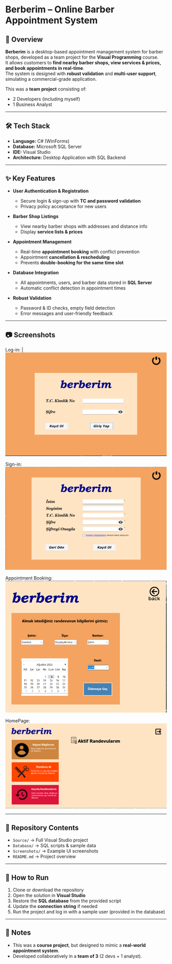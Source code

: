 # Berberim – Online Barber Appointment System

## 📌 Overview
**Berberim** is a desktop-based appointment management system for barber shops, developed as a team project for the **Visual Programming** course.  
It allows customers to **find nearby barber shops, view services & prices, and book appointments in real-time**.  
The system is designed with **robust validation** and **multi-user support**, simulating a commercial-grade application.

This was a **team project** consisting of:  
- 2 Developers (including myself)  
- 1 Business Analyst  

---

## 🛠 Tech Stack
- **Language:** C# (WinForms)  
- **Database:** Microsoft SQL Server  
- **IDE:** Visual Studio  
- **Architecture:** Desktop Application with SQL Backend

---

## ✨ Key Features
- **User Authentication & Registration**
  - Secure login & sign-up with **TC and password validation**
  - Privacy policy acceptance for new users

- **Barber Shop Listings**
  - View nearby barber shops with addresses and distance info
  - Display **service lists & prices**

- **Appointment Management**
  - Real-time **appointment booking** with conflict prevention  
  - Appointment **cancellation & rescheduling**  
  - Prevents **double-booking for the same time slot**

- **Database Integration**
  - All appointments, users, and barber data stored in **SQL Server**
  - Automatic conflict detection in appointment times

- **Robust Validation**
  - Password & ID checks, empty field detection  
  - Error messages and user-friendly feedback

---

## 📷 Screenshots

Log-in:
|![Login](screenshots/Login.png)

Sign-in:
![Signin](screenshots/Signin.png)

Appointment Booking:
![Booking](screenshots/booking.png)

HomePage:
![HomePage](screenshots/HomePage.png)

---

## 📂 Repository Contents
- `Source/` → Full Visual Studio project  
- `Database/` → SQL scripts & sample data  
- `Screenshots/` → Example UI screenshots  
- `README.md` → Project overview

---

## 🚀 How to Run
1. Clone or download the repository
2. Open the solution in **Visual Studio**
3. Restore the **SQL database** from the provided script
4. Update the **connection string** if needed
5. Run the project and log in with a sample user (provided in the database)

---

## 📌 Notes
- This was a **course project**, but designed to mimic a **real-world appointment system**.
- Developed collaboratively in a **team of 3** (2 devs + 1 analyst).

